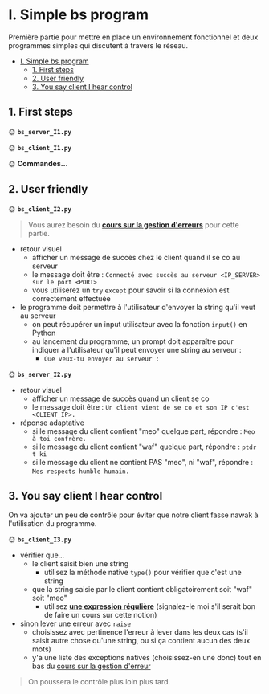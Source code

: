 # I. Simple bs program

Première partie pour mettre en place un environnement fonctionnel et deux programmes simples qui discutent à travers le réseau.

- [I. Simple bs program](#i-simple-bs-program)
  - [1. First steps](#1-first-steps)
  - [2. User friendly](#2-user-friendly)
  - [3. You say client I hear control](#3-you-say-client-i-hear-control)

## 1. First steps

🌞 **`bs_server_I1.py`**


🌞 **`bs_client_I1.py`**


🌞 **Commandes...**


## 2. User friendly

🌞 **`bs_client_I2.py`**

> Vous aurez besoin du [**cours sur la gestion d'erreurs**](../../../../cours/dev/error_handling/README.md) pour cette partie.

- retour visuel
  - afficher un message de succès chez le client quand il se co au serveur
  - le message doit être : `Connecté avec succès au serveur <IP_SERVER> sur le port <PORT>`
  - vous utiliserez un `try` `except` pour savoir si la connexion est correctement effectuée
- le programme doit permettre à l'utilisateur d'envoyer la string qu'il veut au serveur
  - on peut récupérer un input utilisateur avec la fonction `input()` en Python
  - au lancement du programme, un prompt doit apparaître pour indiquer à l'utilisateur qu'il peut envoyer une string au serveur :
    - `Que veux-tu envoyer au serveur : `

🌞 **`bs_server_I2.py`**

- retour visuel
  - afficher un message de succès quand un client se co
  - le message doit être : `Un client vient de se co et son IP c'est <CLIENT_IP>.`
- réponse adaptative
  - si le message du client contient "meo" quelque part, répondre : `Meo à toi confrère.`
  - si le message du client contient "waf" quelque part, répondre : `ptdr t ki`
  - si le message du client ne contient PAS "meo", ni "waf", répondre : `Mes respects humble humain.`

## 3. You say client I hear control

On va ajouter un peu de contrôle pour éviter que notre client fasse nawak à l'utilisation du programme.

🌞 **`bs_client_I3.py`**

- vérifier que...
  - le client saisit bien une string
    - utilisez la méthode native `type()` pour vérifier que c'est une string
  - que la string saisie par le client contient obligatoirement soit "waf" soit "meo"
    - utilisez [**une expression régulière**](https://www.programiz.com/python-programming/regex) (signalez-le moi s'il serait bon de faire un cours sur cette notion)
- sinon lever une erreur avec `raise`
  - choisissez avec pertinence l'erreur à lever dans les deux cas (s'il saisit autre chose qu'une string, ou si ça contient aucun des deux mots)
  - y'a une liste des exceptions natives (choisissez-en une donc) tout en bas du [cours sur la gestion d'erreur](../../../../cours/dev/error_handling/README.md)

> On poussera le contrôle plus loin plus tard.